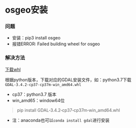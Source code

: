 # osgeo安装

### 问题
- 安装：pip3 install osgeo
- 报错ERROR: Failed building wheel for osgeo

### 解决方法
[下载whl](https://www.lfd.uci.edu/~gohlke/pythonlibs)

根据python版本，下载对应的GDAL安装文件，如：python3.7下载`GDAL‑3.4.2‑cp37‑cp37m‑win_amd64.whl`
- cp37：python3.7 版本
- win_amd65：window64位
> pip install GDAL‑3.4.2‑cp37‑cp37m‑win_amd64.whl
- 注：anaconda也可以`conda install gdal`进行安装
